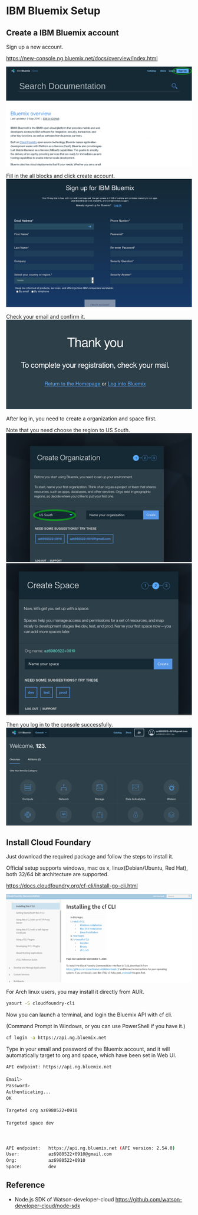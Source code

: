 # IBM Bluemix Setup



## Create a IBM Bluemix account

Sign up a new account.

https://new-console.ng.bluemix.net/docs/overview/index.html

![](pic/bluemix-signup.png)

Fill in the all blocks and click create account.
![](pic/bluemix-signup2.png)

Check your email and confirm it.
![](pic/bluemix-confirm.png)

After log in, you need to create a organization and space first.

Note that you need choose the region to US South.
![](pic/bluemix-org.png)
![](pic/bluemix-space.png)

Then you log in to the console successfully.
![](pic/bluemix-login.png)


## Install Cloud Foundary

Just download the required package and follow the steps to install it.

Official setup supports windows, mac os x, linux(Debian/Ubuntu, Red Hat), 
both 32/64 bit architecture are supported.

https://docs.cloudfoundry.org/cf-cli/install-go-cli.html

![cf-website](pic/cf-website.png)

For Arch linux users, you may install it directly from AUR.
```sh
yaourt -S cloudfoundry-cli
```

Now you can launch a terminal, and login the Bluemix API with cf cli. 

(Command Prompt in Windows, or you can use PowerShell if you have it.)

```sh
cf login -a https://api.ng.bluemix.net
```

Type in your email and password of the Bluemix account, 
and it will automatically target to org and space, 
which have been set in Web UI.

```sh
API endpoint: https://api.ng.bluemix.net

Email> 
Password> 
Authenticating...
OK

Targeted org az6980522+0910

Targeted space dev



API endpoint:   https://api.ng.bluemix.net (API version: 2.54.0)
User:           az6980522+0910@gmail.com
Org:            az6980522+0910
Space:          dev
```





## Reference

* Node.js SDK of Watson-developer-cloud
	https://github.com/watson-developer-cloud/node-sdk


